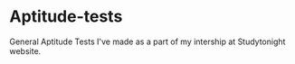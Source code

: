# Aptitude-tests
General Aptitude Tests I've made as a part of my intership at Studytonight website.
